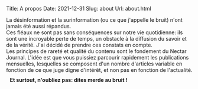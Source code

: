 Title: A propos
Date: 2021-12-31
Slug: about
Url: about.html


<div id="left">
La désinformation et la surinformation (ou ce que j'appelle le bruit)
n'ont jamais été aussi répandus.<br/>
Ces fléaux ne sont pas sans conséquences sur notre vie quotidienne: ils sont une incroyable perte de temps, un obstacle à la diffusion du savoir et de la vérité.
J'ai décidé de prendre ces constats en compte.<br>
Les principes de rareté et qualité du contenu sont le fondement du Nectar Journal. L'idée est que vous puissiez parcourir rapidement les publications mensuelles, lesquelles se composent d'un nombre d'articles variable en fonction de ce que juge digne d'intérêt, et non pas en fonction de l'actualité.
<p style="font-weight: bold; margin: 10px;"> 
Et surtout, n'oubliez pas: dites merde au bruit ! <br>
</p>
</div>